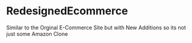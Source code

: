 # RedesignedEcommerce
Similar to the Orginal E-Commerce Site but with New Additions so its not just some Amazon Clone
